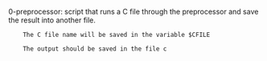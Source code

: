 0-preprocessor: script that runs a C file through the preprocessor and save the result into another file.

		The C file name will be saved in the variable $CFILE

		The output should be saved in the file c


